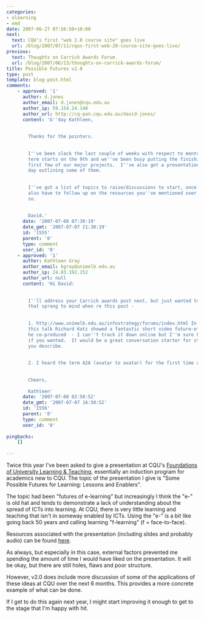 ```yaml
---
categories:
- elearning
- emd
date: 2007-06-27 07:56:50+10:00
next:
  text: CQU's first "web 2.0 course site" goes live
  url: /blog/2007/07/11/cqus-first-web-20-course-site-goes-live/
previous:
  text: Thoughts on Carrick Awards Forum
  url: /blog/2007/06/13/thoughts-on-carrick-awards-forum/
title: Possible Futures v2.0
type: post
template: blog-post.html
comments:
    - approved: '1'
      author: d.jones
      author_email: d.jones@cqu.edu.au
      author_ip: 59.154.24.148
      author_url: http://cq-pan.cqu.edu.au/david-jones/
      content: 'G''day Kathleen,
    
    
        Thanks for the pointers.
    
    
        I''ve been slack the last couple of weeks with respect to mentor related posts.  CQU''s
        term starts on the 9th and we''ve been busy putting the finishing touches on the
        first few of our major projects.  I''ve also got a presentation to give on the
        day outlining some of them.
    
    
        I''ve got a list of topics to raise/discussions to start, once I have the time.  I
        also have to follow up on the resources you''ve mentioned over the last week or
        so.
    
    
        David.'
      date: '2007-07-08 07:30:19'
      date_gmt: '2007-07-07 21:30:19'
      id: '1555'
      parent: '0'
      type: comment
      user_id: '0'
    - approved: '1'
      author: Kathleen Gray
      author_email: kgray@unimelb.edu.au
      author_ip: 24.83.192.152
      author_url: null
      content: 'Hi David:
    
    
        I''ll address your Carrick awards post next, but just wanted to share two things
        that sprang to mind when re this post -
    
    
        1. http://www.unimelb.edu.au/infostrategy/forums/index.html In connection with
        this talk Richard Katz showed a fantastic short video future-of-HE scenario that
        he co-produced  - I can''t track it down online but I''m sure he''d give you access
        if you wanted.  It would be a great conversation starter for staff in the setting
        you describe.
    
    
        2. I heard the term A2A (avatar to avatar) for the first time at EDMEDIA ...
    
    
        Cheers,
    
        Kathleen'
      date: '2007-07-08 02:50:52'
      date_gmt: '2007-07-07 16:50:52'
      id: '1556'
      parent: '0'
      type: comment
      user_id: '0'
    
pingbacks:
    []
    
---
```

Twice this year I've been asked to give a presentation at CQU's [Foundations of University Learning & Teaching](http://learning.cqu.edu.au/orientation/index.htm), essentially an induction program for academics new to CQU. The topic of the presentation I give is "Some Possible Futures for Learning: Lessons and Enablers".

The topic had been "futures of e-learning" but increasingly I think the "e-" is old hat and tends to demonstrate a lack of understanding about the spread of ICTs into learning. At CQU, there is very little learning and teaching that isn't in someway enabled by ICTs. Using the "e-" is a bit like going back 50 years and calling learning "f-learning" (f = face-to-face).

Resources associated with the presentation (including slides and probably audio) can be found [here](http://cq-pan.cqu.edu.au/david-jones/Publications/Presentations/PossibleFuturesII/).

As always, but especially in this case, external factors prevented me spending the amount of time I would have liked on the presentation. It will be okay, but there are still holes, flaws and poor structure.

However, v2.0 does include more discussion of some of the applications of these ideas at CQU over the next 6 months. This provides a more concrete example of what can be done.

If I get to do this again next year, I might start improving it enough to get to the stage that I'm happy with hit.